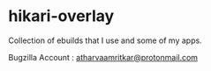 # hikari-overlay
Collection of ebuilds that I use and some of my apps.



Bugzilla Account : atharvaamritkar@protonmail.com
